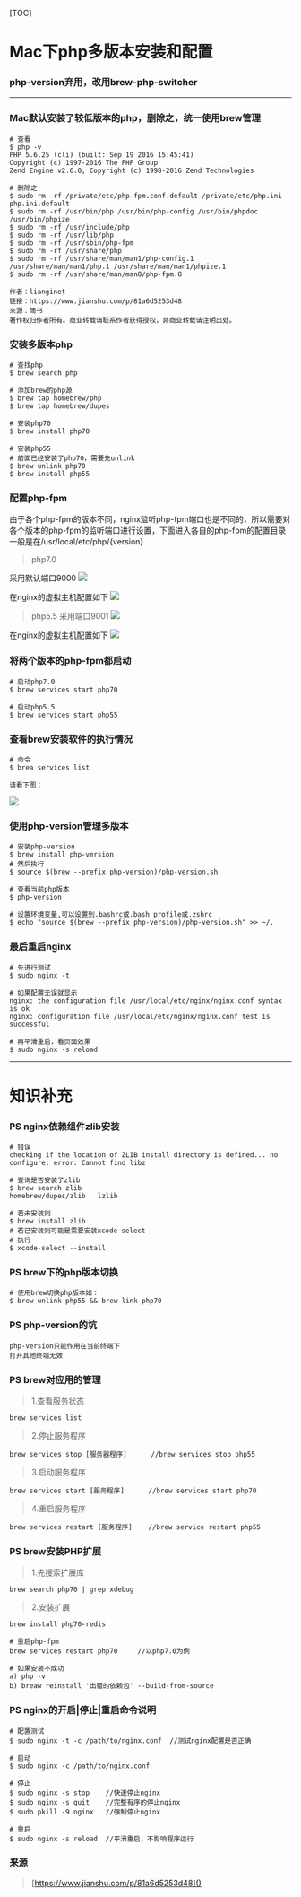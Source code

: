 [TOC]
# Mac下php多版本安装和配置

### php-version弃用，改用brew-php-switcher

---

### Mac默认安装了较低版本的php，删除之，统一使用brew管理

```
# 查看
$ php -v
PHP 5.6.25 (cli) (built: Sep 19 2016 15:45:41) 
Copyright (c) 1997-2016 The PHP Group
Zend Engine v2.6.0, Copyright (c) 1998-2016 Zend Technologies

# 删除之
$ sudo rm -rf /private/etc/php-fpm.conf.default /private/etc/php.ini php.ini.default
$ sudo rm -rf /usr/bin/php /usr/bin/php-config /usr/bin/phpdoc /usr/bin/phpize
$ sudo rm -rf /usr/include/php
$ sudo rm -rf /usr/lib/php
$ sudo rm -rf /usr/sbin/php-fpm
$ sudo rm -rf /usr/share/php
$ sudo rm -rf /usr/share/man/man1/php-config.1 /usr/share/man/man1/php.1 /usr/share/man/man1/phpize.1
$ sudo rm -rf /usr/share/man/man8/php-fpm.8

作者：lianginet
链接：https://www.jianshu.com/p/81a6d5253d48
來源：简书
著作权归作者所有。商业转载请联系作者获得授权，非商业转载请注明出处。
```

### 安装多版本php
```
# 查找php
$ brew search php

# 添加brew的php源
$ brew tap homebrew/php
$ brew tap homebrew/dupes

# 安装php70
$ brew install php70

# 安装php55
# 前面已经安装了php70，需要先unlink
$ brew unlink php70
$ brew install php55

```
### 配置php-fpm
由于各个php-fpm的版本不同，nginx监听php-fpm端口也是不同的，所以需要对各个版本的php-fpm的监听端口进行设置，下面进入各自的php-fpm的配置目录一般是在/usr/local/etc/php/{version}

> php7.0

采用默认端口9000
![](./images/php-fpm70-listen.jpg?raw=true)


在nginx的虚拟主机配置如下
![](./images/nginx-conf-php70.jpg?raw=true)

> php5.5
采用端口9001
![](./images/php-fpm55-listen.jpg?raw=true)

在nginx的虚拟主机配置如下
![](./images/nginx-conf-php55.jpg?raw=true)


### 将两个版本的php-fpm都启动
```
# 启动php7.0
$ brew services start php70

# 启动php5.5
$ brew services start php55

```

### 查看brew安装软件的执行情况
```
# 命令
$ brea services list

请看下图：
```
![](./images/brew-install-list.jpg)

### 使用php-version管理多版本
```
# 安装php-version
$ brew install php-version
# 然后执行
$ source $(brew --prefix php-version)/php-version.sh

# 查看当前php版本
$ php-version

# 设置环境变量,可以设置到.bashrc或.bash_profile或.zshrc
$ echo "source $(brew --prefix php-version)/php-version.sh" >> ~/.
```

### 最后重启nginx

```
# 先进行测试
$ sudo nginx -t

# 如果配置无误就显示
nginx: the configuration file /usr/local/etc/nginx/nginx.conf syntax is ok
nginx: configuration file /usr/local/etc/nginx/nginx.conf test is successful

# 再平滑重启，看页面效果
$ sudo nginx -s reload
```
---

# 知识补充

### PS nginx依赖组件zlib安装

```
# 错误
checking if the location of ZLIB install directory is defined... no
configure: error: Cannot find libz

# 查询是否安装了zlib
$ brew search zlib
homebrew/dupes/zlib   lzlib

# 若未安装则
$ brew install zlib
# 若已安装则可能是需要安装xcode-select
# 执行
$ xcode-select --install
```

### PS brew下的php版本切换
```
# 使用brew切换php版本如：
$ brew unlink php55 && brew link php70
```

### PS php-version的坑
```
php-version只能作用在当前终端下
打开其他终端无效

```

### PS brew对应用的管理
> 1.查看服务状态

```
brew services list
```

> 2.停止服务程序

```
brew services stop [服务器程序]		//brew services stop php55
```

> 3.启动服务程序

```
brew services start [服务程序]		//brew services start php70
```

> 4.重启服务程序

```
brew services restart [服务程序]	//brew service restart php55
```

### PS brew安装PHP扩展

> 1.先搜索扩展库

```
brew search php70 | grep xdebug
```

> 2.安装扩展

```
brew install php70-redis

# 重启php-fpm
brew services restart php70		//以php7.0为例

# 如果安装不成功
a) php -v
b) breaw reinstall '出错的依赖包' --build-from-source

```


### PS nginx的开启|停止|重启命令说明
```
# 配置测试
$ sudo nginx -t -c /path/to/nginx.conf 	//测试nginx配置是否正确

# 启动
$ sudo nginx -c /path/to/nginx.conf

# 停止
$ sudo nginx -s stop	//快速停止nginx
$ sudo nginx -s quit	//完整有序的停止nginx
$ sudo pkill -9 nginx	//强制停止nginx

# 重启
$ sudo nginx -s reload	//平滑重启，不影响程序运行
```

### 来源
> [https://www.jianshu.com/p/81a6d5253d48]()